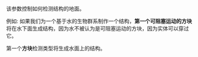 该参数控制如何检测结构的地面。

例如: 如果我们为一个基于水的生物群系制作一个结构，**第一个可阻塞运动的方块**将在水下面生成结构，因为水不被认为是可阻塞运动的方块，因为实体可以穿过它。

第一个**方块**检测类型将生成水面上的结构。